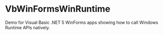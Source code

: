 # VbWinFormsWinRuntime
Demo for Visual Basic .NET 5 WinForms apps showing how to call Windows Runtime APIs natively.

